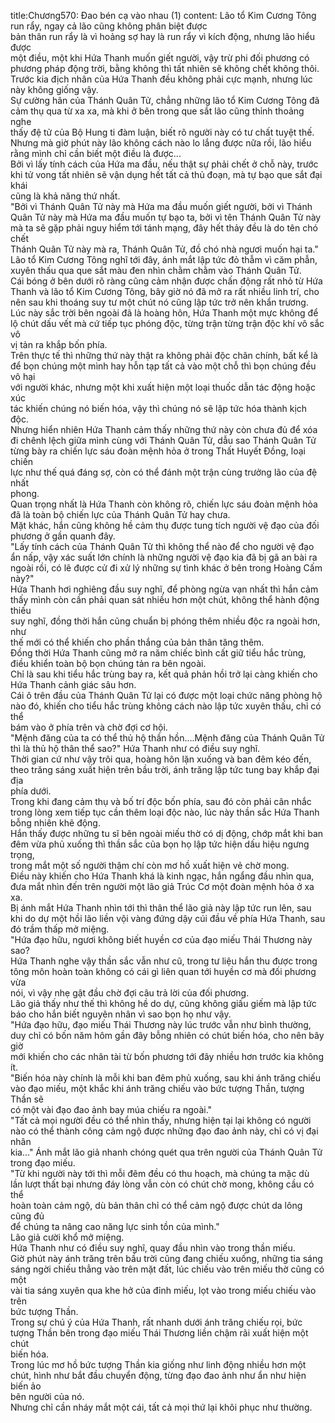title:Chương570: Đao bén cạ vào nhau (1)
content:
Lão tổ Kim Cương Tông run rẩy, ngay cả lão cũng không phân biệt được<br>bản thân run rẩy là vì hoảng sợ hay là run rẩy vì kích động, nhưng lão hiểu được<br>một điều, một khi Hứa Thanh muốn giết người, vậy trừ phi đối phương có<br>phương pháp động trời, bằng không thì tất nhiên sẽ không chết không thôi.<br>Trước kia địch nhân của Hứa Thanh đều không phải cực mạnh, nhưng lúc<br>này không giống vậy.<br>Sự cường hãn của Thánh Quân Tử, chẳng những lão tổ Kim Cương Tông đã<br>cảm thụ qua từ xa xa, mà khi ở bên trong que sắt lão cũng thỉnh thoảng nghe<br>thấy đệ tử của Bộ Hung ti đàm luận, biết rõ người này có tư chất tuyệt thế.<br>Nhưng mà giờ phút này lão không cách nào lo lắng được nữa rồi, lão hiểu<br>rằng mình chỉ cần biết một điều là được...<br>Bởi vì lấy tính cách của Hứa ma đầu, nếu thật sự phải chết ở chỗ này, trước<br>khi tử vong tất nhiên sẽ vận dụng hết tất cả thủ đoạn, mà tự bạo que sắt đại khái<br>cũng là khả năng thứ nhất.<br>"Bởi vì Thánh Quân Tử này mà Hứa ma đầu muốn giết người, bởi vì Thánh<br>Quân Tử này mà Hứa ma đầu muốn tự bạo ta, bởi vì tên Thánh Quân Tử này<br>mà ta sẽ gặp phải nguy hiểm tới tánh mạng, đây hết thảy đều là do tên chó chết<br>Thánh Quân Tử này mà ra, Thánh Quân Tử, đồ chó nhà ngươi muốn hại ta."<br>Lão tổ Kim Cương Tông nghĩ tới đây, ánh mắt lập tức đỏ thẫm vì căm phẫn,<br>xuyên thấu qua que sắt màu đen nhìn chằm chằm vào Thánh Quân Tử.<br>Cái bóng ở bên dưới rõ ràng cũng cảm nhận được chấn động rất nhỏ từ Hứa<br>Thanh và lão tổ Kim Cương Tông, bây giờ nó đã mở ra rất nhiều linh trí, cho<br>nên sau khi thoáng suy tư một chút nó cũng lập tức trở nên khẩn trương.<br>Lúc này sắc trời bên ngoài đã là hoàng hôn, Hứa Thanh một mực không để<br>lộ chút dấu vết mà cứ tiếp tục phóng độc, từng trận từng trận độc khí vô sắc vô<br>vị tản ra khắp bốn phía.<br>Trên thực tế thì những thứ này thật ra không phải độc chân chính, bất kể là<br>để bọn chúng một mình hay hỗn tạp tất cả vào một chỗ thì bọn chúng đều vô hại<br>với người khác, nhưng một khi xuất hiện một loại thuốc dẫn tác động hoặc xúc<br>tác khiến chúng nó biến hóa, vậy thì chúng nó sẽ lập tức hóa thành kịch độc.<br>Nhưng hiển nhiên Hứa Thanh cảm thấy những thứ này còn chưa đủ để xóa<br>đi chênh lệch giữa mình cùng với Thánh Quân Tử, dẫu sao Thánh Quân Tử<br>từng bày ra chiến lực sáu đoàn mệnh hỏa ở trong Thất Huyết Đồng, loại chiến<br>lực như thế quá đáng sợ, còn có thể đánh một trận cùng trưởng lão của đệ nhất<br>phong.<br>Quan trọng nhất là Hứa Thanh còn không rõ, chiến lực sáu đoàn mệnh hỏa<br>đã là toàn bộ chiến lực của Thánh Quân Tử hay chưa.<br>Mặt khác, hắn cũng không hề cảm thụ được tung tích người vệ đạo của đối<br>phương ở gần quanh đây.<br>"Lấy tính cách của Thánh Quân Tử thì không thể nào để cho người vệ đạo<br>ẩn nấp, vậy xác suất lớn chính là những người vệ đạo kia đã bị gã an bài ra<br>ngoài rồi, có lẽ được cử đi xử lý những sự tình khác ở bên trong Hoàng Cấm<br>này?"<br>Hứa Thanh hơi nghiêng đầu suy nghĩ, để phòng ngừa vạn nhất thì hắn cảm<br>thấy mình còn cần phải quan sát nhiều hơn một chút, không thể hành động thiếu<br>suy nghĩ, đồng thời hắn cũng chuẩn bị phóng thêm nhiều độc ra ngoài hơn, như<br>thế mới có thể khiến cho phần thắng của bản thân tăng thêm.<br>Đồng thời Hứa Thanh cũng mở ra năm chiếc bình cất giữ tiểu hắc trùng,<br>điều khiển toàn bộ bọn chúng tản ra bên ngoài.<br>Chỉ là sau khi tiểu hắc trùng bay ra, kết quả phản hồi trở lại càng khiến cho<br>Hứa Thanh cảnh giác sâu hơn.<br>Cái ô trên đầu của Thánh Quân Tử lại có được một loại chức năng phòng hộ<br>nào đó, khiến cho tiểu hắc trùng không cách nào lập tức xuyên thấu, chỉ có thể<br>bám vào ở phía trên và chờ đợi cơ hội.<br>"Mệnh đăng của ta có thể thủ hộ thần hồn....Mệnh đăng của Thánh Quân Tử<br>thì là thủ hộ thân thể sao?" Hứa Thanh như có điều suy nghĩ.<br>Thời gian cứ như vậy trôi qua, hoàng hôn lặn xuống và ban đêm kéo đến,<br>theo trăng sáng xuất hiện trên bầu trời, ánh trăng lập tức tung bay khắp đại địa<br>phía dưới.<br>Trong khi đang cảm thụ và bố trí độc bốn phía, sau đó còn phải cân nhắc<br>trong lòng xem tiếp tục cần thêm loại độc nào, lúc này thần sắc Hứa Thanh<br>bỗng nhiên khẽ động.<br>Hắn thấy được những tu sĩ bên ngoài miếu thờ có dị động, chớp mắt khi ban<br>đêm vừa phủ xuống thì thần sắc của bọn họ lập tức hiện dấu hiệu ngưng trọng,<br>trong mắt một số người thậm chí còn mơ hồ xuất hiện vẻ chờ mong.<br>Điều này khiến cho Hứa Thanh khá là kinh ngạc, hắn ngẩng đầu nhìn qua,<br>đưa mắt nhìn đến trên người một lão giả Trúc Cơ một đoàn mệnh hỏa ở xa xa.<br>Bị ánh mắt Hứa Thanh nhìn tới thì thân thể lão giả này lập tức run lên, sau<br>khi do dự một hồi lão liền vội vàng đứng dậy cúi đầu về phía Hứa Thanh, sau<br>đó trầm thấp mở miệng.<br>"Hứa đạo hữu, ngươi không biết huyền cơ của đạo miếu Thái Thương này<br>sao?<br>Hứa Thanh nghe vậy thần sắc vẫn như cũ, trong tư liệu hắn thu được trong<br>tông môn hoàn toàn không có cái gì liên quan tới huyền cơ mà đối phương vừa<br>nói, vì vậy nhẹ gật đầu chờ đợi câu trả lời của đối phương.<br>Lão giả thấy như thế thì không hề do dự, cũng không giấu giếm mà lập tức<br>báo cho hắn biết nguyên nhân vì sao bọn họ như vậy.<br>"Hứa đạo hữu, đạo miếu Thái Thương này lúc trước vẫn như bình thường,<br>duy chỉ có bốn năm hôm gần đây bỗng nhiên có chút biến hóa, cho nên bây giờ<br>mới khiến cho các nhân tài từ bốn phương tới đây nhiều hơn trước kia không ít.<br>"Biến hóa này chính là mỗi khi ban đêm phủ xuống, sau khi ánh trăng chiếu<br>vào đạo miếu, một khắc khi ánh trăng chiếu vào bức tượng Thần, tượng Thần sẽ<br>có một vài đạo đao ảnh bay múa chiếu ra ngoài."<br>"Tất cả mọi người đều có thể nhìn thấy, nhưng hiện tại lại không có người<br>nào có thể thành công cảm ngộ được những đạo đao ảnh này, chỉ có vị đại nhân<br>kia..." Ánh mắt lão giả nhanh chóng quét qua trên người của Thánh Quân Tử<br>trong đạo miếu.<br>"Từ khi người này tới thì mỗi đêm đều có thu hoạch, mà chúng ta mặc dù<br>lần lượt thất bại nhưng đáy lòng vẫn còn có chút chờ mong, không cầu có thể<br>hoàn toàn cảm ngộ, dù bản thân chỉ có thể cảm ngộ được chút da lông cũng đủ<br>để chúng ta nâng cao năng lực sinh tồn của mình."<br>Lão giả cười khổ mở miệng.<br>Hứa Thanh như có điều suy nghĩ, quay đầu nhìn vào trong thần miếu.<br>Giờ phút này ánh trăng trên bầu trời cũng đang chiếu xuống, những tia sáng<br>sáng ngời chiếu thẳng vào trên mặt đất, lúc chiếu vào trên miếu thờ cũng có một<br>vài tia sáng xuyên qua khe hở của đỉnh miếu, lọt vào trong miếu chiếu vào trên<br>bức tượng Thần.<br>Trong sự chú ý của Hứa Thanh, rất nhanh dưới ánh trăng chiếu rọi, bức<br>tượng Thần bên trong đạo miếu Thái Thương liền chậm rãi xuất hiện một chút<br>biến hóa.<br>Trong lúc mơ hồ bức tượng Thần kia giống như linh động nhiều hơn một<br>chút, hình như bắt đầu chuyển động, từng đạo đao ảnh như ẩn như hiện biến ảo<br>bên người của nó.<br>Nhưng chỉ cần nháy mắt một cái, tất cả mọi thứ lại khôi phục như thường.